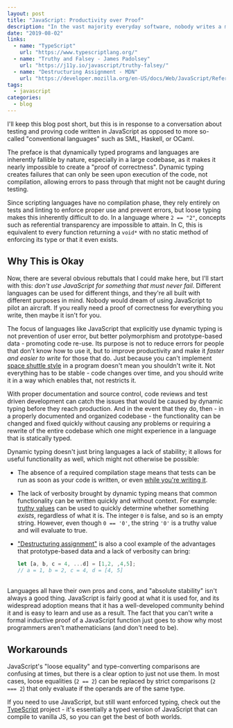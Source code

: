 ```yaml
---
layout: post
title: "JavaScript: Productivity over Proof"
description: "In the vast majority everyday software, nobody writes a mathematical proof of every piece of functionality. Dynamically typed languages exist for a reason, and this is not it."
date: "2019-08-02"
links:
  - name: "TypeScript"
    url: "https://www.typescriptlang.org/"
  - name: "Truthy and Falsey - James Padolsey"
    url: "https://j11y.io/javascript/truthy-falsey/"
  - name: "Destructuring Assignment - MDN"
    url: "https://developer.mozilla.org/en-US/docs/Web/JavaScript/Reference/Operators/Destructuring_assignment"
tags:
  - javascript
categories:
  - blog
---
```


I'll keep this blog post short, but this is in response to a conversation about
testing and proving code written in JavaScript as opposed to more so-called
"conventional languages" such as SML, Haskell, or OCaml.

The preface is that dynamically typed programs and languages are inherently
fallible by nature, especially in a large codebase, as it makes it nearly
impossible to create a "proof of correctness". Dynamic typing creates failures
that can only be seen upon execution of the code, not compilation, allowing
errors to pass through that might not be caught during testing.

Since scripting languages have no compilation phase, they rely entirely on tests
and linting to enforce proper use and prevent errors, but loose typing makes
this inherently difficult to do. In a language where `2 == "2"`, concepts such
as referential transparency are impossible to attain. In C, this is equivalent
to every function returning a `void*` with no static method of enforcing its
type or that it even exists.

## Why This is Okay

Now, there are several obvious rebuttals that I could make here, but I'll start
with this: _don't use JavaScript for something that must never fail_. Different
languages can be used for different things, and they're all built with different
purposes in mind. Nobody would dream of using JavaScript to pilot an aircraft.
If you really need a proof of correctness for everything you write, then maybe
it isn't for you.

The focus of languages like JavaScript that explicitly use dynamic typing is not
prevention of user error, but better polymorphism and prototype-based
data - promoting code re-use. Its purpose is not to reduce errors for people
that don't know how to use it, but to improve productivity and make it
_faster and easier to write_ for those that do. Just because you can't implement
[space shuttle style](https://github.com/kubernetes/kubernetes/blob/ec2e767e59395376fa191d7c56a74f53936b7653/pkg/controller/volume/persistentvolume/pv_controller.go#L55)
in a program doesn't mean you shouldn't write it. Not everything has to be
stable - code changes over time, and you should write it in a way which enables
that, not restricts it.

With proper documentation and source control, code reviews and test driven
development can catch the issues that would be caused by dynamic typing before
they reach production. And in the event that they do, then - in a properly
documented and organized codebase - the functionality can be changed and fixed
quickly without causing any problems or requiring a rewrite of the entire
codebase which one might experience in a language that is statically typed.

Dynamic typing doesn't just bring languages a lack of stability; it allows for
useful functionality as well, which might not otherwise be possible:

* The absence of a required compilation stage means that tests can be run as
  soon as your code is written, or even
  [while you're writing it](https://webpack.js.org/concepts/hot-module-replacement/).

* The lack of verbosity brought by dynamic typing means that common
  functionality can be written quickly and without context. For example:
  [truthy values](https://developer.mozilla.org/en-US/docs/Glossary/Truthy) can
  be used to quickly determine whether something _exists_, regardless of what it
  is. The integer `0` is false, and so is an empty string. However, even though
  `0 == '0'`, the string `'0'` is a truthy value and will evaluate to true.

* ["Destructuring assignment"](https://developer.mozilla.org/en-US/docs/Web/JavaScript/Reference/Operators/Destructuring_assignment)
  is also a cool example of the advantages that prototype-based data and a lack
  of verbosity can bring:

  ```js
  let [a, b, c = 4, ...d] = [1,2, ,4,5];
  // a = 1, b = 2, c = 4, d = [4, 5]
  ```

<br>
Languages all have their own pros and cons, and "absolute stability" isn't
always a good thing. JavaScript is fairly good at what it is used for, and its
widespread adoption means that it has a well-developed community behind it and
is easy to learn and use as a result. The fact that you can't write a formal
inductive proof of a JavaScript function just goes to show why most programmers
aren't mathematicians (and don't need to be).

## Workarounds

JavaScript's "loose equality" and type-converting comparisons are confusing at
times, but there is a clear option to just not use them. In most cases, loose
equalities (`2 == 2`) can be replaced by strict comparisons (`2 === 2`) that
only evaluate if the operands are of the same type.

If you need to use JavaScript, but still want enforced typing, check out the
[TypeScript](https://www.typescriptlang.org/) project - it's essentially a typed
version of JavaScript that can compile to vanilla JS, so you can get the best of
both worlds.
